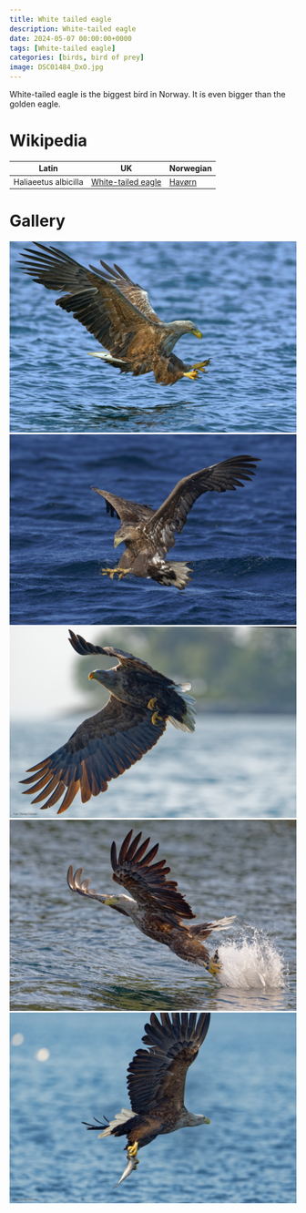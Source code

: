 ```yaml
---
title: White tailed eagle
description: White-tailed eagle
date: 2024-05-07 00:00:00+0000
tags: [White-tailed eagle]
categories: [birds, bird of prey]
image: DSC01484_DxO.jpg
---
```


White-tailed eagle is the biggest bird in Norway. It is even bigger than the golden eagle.

# Wikipedia

| Latin      | UK | Norwegian |
| ----------- | ----------- |   ----------- |
| Haliaeetus albicilla |  [White-tailed eagle](https://en.wikipedia.org/wiki/White-tailed_eagle) | [Havørn](https://no.wikipedia.org/wiki/Hav%C3%B8rn) |

# Gallery

![Just about to catch a fish](DSC01484_DxO.jpg)
![Just about to catch a fish](_DSC6362_DxO.jpg)
![The White-tailed eagle is really impressive](DSC00748_DxO.jpg)
![Got it](DSC00840_DxO.jpg)
![Got it](DSC01498_DxO.jpg)

